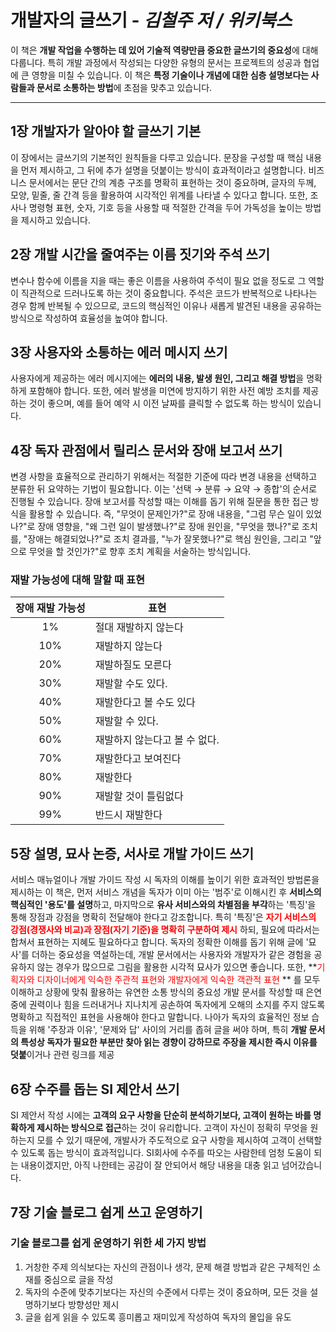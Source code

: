 # 개발자의 글쓰기 - _김철주 저 / 위키북스_

이 책은 **개발 작업을 수행하는 데 있어 기술적 역량만큼 중요한 글쓰기의 중요성**에 대해 다룹니다. 특히 개발 과정에서 작성되는 다양한 유형의 문서는 프로젝트의 성공과 협업에 큰 영향을 미칠 수 있습니다. 이 책은 **특정 기술이나 개념에 대한 심층 설명보다는 사람들과 문서로 소통하는 방법**에 초점을 맞추고 있습니다.

---

## 1장 개발자가 알아야 할 글쓰기 기본

이 장에서는 글쓰기의 기본적인 원칙들을 다루고 있습니다. 문장을 구성할 때 핵심 내용을 먼저 제시하고, 그 뒤에 추가 설명을 덧붙이는 방식이 효과적이라고 설명합니다. 비즈니스 문서에서는 문단 간의 계층 구조를 명확히 표현하는 것이 중요하며, 글자의 두께, 모양, 밑줄, 줄 간격 등을 활용하여 시각적인 위계를 나타낼 수 있다고 합니다. 또한, 조사나 명령형 표현, 숫자, 기호 등을 사용할 때 적절한 간격을 두어 가독성을 높이는 방법을 제시하고 있습니다.

## 2장 개발 시간을 줄여주는 이름 짓기와 주석 쓰기

변수나 함수에 이름을 지을 때는 좋은 이름을 사용하여 주석이 필요 없을 정도로 그 역할이 직관적으로 드러나도록 하는 것이 중요합니다. 주석은 코드가 반복적으로 나타나는 경우 함께 반복될 수 있으므로, 코드의 핵심적인 이유나 새롭게 발견된 내용을 공유하는 방식으로 작성하여 효율성을 높여야 합니다.

## 3장 사용자와 소통하는 에러 메시지 쓰기

사용자에게 제공하는 에러 메시지에는 **에러의 내용, 발생 원인, 그리고 해결 방법**을 명확하게 포함해야 합니다. 또한, 에러 발생을 미연에 방지하기 위한 사전 예방 조치를 제공하는 것이 좋으며, 예를 들어 예약 시 이전 날짜를 클릭할 수 없도록 하는 방식이 있습니다.

## 4장 독자 관점에서 릴리스 문서와 장애 보고서 쓰기

변경 사항을 효율적으로 관리하기 위해서는 적절한 기준에 따라 변경 내용을 선택하고 분류한 뒤 요약하는 기법이 필요합니다. 이는 '선택 → 분류 → 요약 → 종합'의 순서로 진행될 수 있습니다. 장애 보고서를 작성할 때는 이해를 돕기 위해 질문을 통한 접근 방식을 활용할 수 있습니다. 즉, "무엇이 문제인가?"로 장애 내용을, "그럼 무슨 일이 있었나?"로 장애 영향을, "왜 그런 일이 발생했나?"로 장애 원인을, "무엇을 했나?"로 조치를, "장애는 해결되었나?"로 조치 결과를, "누가 잘못했나?"로 핵심 원인을, 그리고 "앞으로 무엇을 할 것인가?"로 향후 조치 계획을 서술하는 방식입니다.

### 재발 가능성에 대해 말할 때 표현

| 장애 재발 가능성 | 표현                          |
| :--------------: | ----------------------------- |
|        1%        | 절대 재발하지 않는다          |
|       10%        | 재발하지 않는다               |
|       20%        | 재발하질도 모른다             |
|       30%        | 재발할 수도 있다.             |
|       40%        | 재발한다고 볼 수도 있다       |
|       50%        | 재발할 수 있다.               |
|       60%        | 재발하지 않는다고 볼 수 없다. |
|       70%        | 재발한다고 보여진다           |
|       80%        | 재발한다                      |
|       90%        | 재발할 것이 틀림없다          |
|       99%        | 반드시 재발한다               |

## 5장 설명, 묘사 논증, 서사로 개발 가이드 쓰기

서비스 매뉴얼이나 개발 가이드 작성 시 독자의 이해를 높이기 위한 효과적인 방법론을 제시하는 이 책은, 먼저 서비스 개념을 독자가 이미 아는 '범주'로 이해시킨 후 **서비스의 핵심적인 '용도'를 설명**하고, 마지막으로 **유사 서비스와의 차별점을 부각**하는 '특징'을 통해 장점과 강점을 명확히 전달해야 한다고 강조합니다. 특히 '특징'은 **<span style="color:red">자기 서비스의 강점(경쟁사와 비교)과 장점(자기 기준)을 명확히 구분하여 제시</span>** 하되, 필요에 따라서는 합쳐서 표현하는 지혜도 필요하다고 합니다.
독자의 정확한 이해를 돕기 위해 글에 '묘사'를 더하는 중요성을 역설하는데, 개발 문서에서는 사용자와 개발자가 같은 경험을 공유하지 않는 경우가 많으므로 그림을 활용한 시각적 묘사가 있으면 좋습니다. 또한, **<span style="color:red">기획자와 디자이너에게 익숙한 주관적 표현와 개발자에게 익숙한 객관적 표현 </span> ** 를 모두 이해하고 상황에 맞춰 활용하는 유연한 소통 방식의 중요성
개발 문서를 작성할 때 은연중에 권력이나 힘을 드러내거나 지나치게 공손하여 독자에게 오해의 소지를 주지 않도록 명확하고 직접적인 표현을 사용해야 한다고 말합니다. 나아가 독자의 효율적인 정보 습득을 위해 '주장과 이유', '문제와 답' 사이의 거리를 좁혀 글을 써야 하며, 특히 **개발 문서의 특성상 독자가 필요한 부분만 찾아 읽는 경향이 강하므로 주장을 제시한 즉시 이유를 덧붙**이거나 관련 링크를 제공

## 6장 수주를 돕는 SI 제안서 쓰기

SI 제안서 작성 시에는 **고객의 요구 사항을 단순히 분석하기보다, 고객이 원하는 바를 명확하게 제시하는 방식으로 접근**하는 것이 유리합니다. 고객이 자신이 정확히 무엇을 원하는지 모를 수 있기 때문에, 개발사가 주도적으로 요구 사항을 제시하여 고객이 선택할 수 있도록 돕는 방식이 효과적입니다. SI회사에 수주를 따오는 사람한테 엄청 도움이 되는 내용이겠지만, 아직 나한테는 공감이 잘 안되어서 해당 내용을 대충 읽고 넘어갔습니다.

## 7장 기술 블로그 쉽게 쓰고 운영하기

### 기술 블로그를 쉽게 운영하기 위한 세 가지 방법

1. 거창한 주제 의식보다는 자신의 관점이나 생각, 문제 해결 방법과 같은 구체적인 소재를 중심으로 글을 작성
2. 독자의 수준에 맞추기보다는 자신의 수준에서 다루는 것이 중요하며, 모든 것을 설명하기보다 방향성만 제시
3. 글을 쉽게 읽을 수 있도록 흥미롭고 재미있게 작성하여 독자의 몰입을 유도
